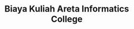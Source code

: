 ---
templateKey: biaya-page
title: Biaya Kuliah Areta Informatics College
heading: Rincian Biaya Kuliah Tahun Akademik 2025/2026
description: Berikut adalah rincian biaya kuliah di Areta Informatics College untuk tahun akademik terbaru.
---